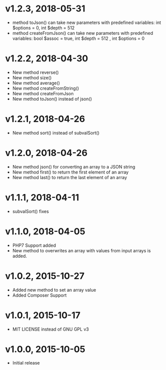 # v1.2.3, 2018-05-31
* method toJson() can take new parameters with predefined variables: int $options = 0, int $depth = 512
* method createFromJson() can take new parameters with predefined variables: bool $assoc = true, int $depth = 512 , int $options = 0

# v1.2.2, 2018-04-30
* New method reverse()
* New method size()
* New method average()
* New method createFromString()
* New method createFromJson
* New method toJson() instead of json()

# v1.2.1, 2018-04-26
* New method sort() instead of subvalSort()

# v1.2.0, 2018-04-26
* New method json() for converting an array to a JSON string
* New method first() to return the first element of an array
* New method last() to return the last element of an array

# v1.1.1, 2018-04-11
* subvalSort() fixes

# v1.1.0, 2018-04-05
* PHP7 Support added
* New method to overwrites an array with values from input arrays is added.

# v1.0.2, 2015-10-27
* Added new method to set an array value
* Added Composer Support

# v1.0.1, 2015-10-17
* MIT LICENSE instead of GNU GPL v3

# v1.0.0, 2015-10-05
* Initial release
